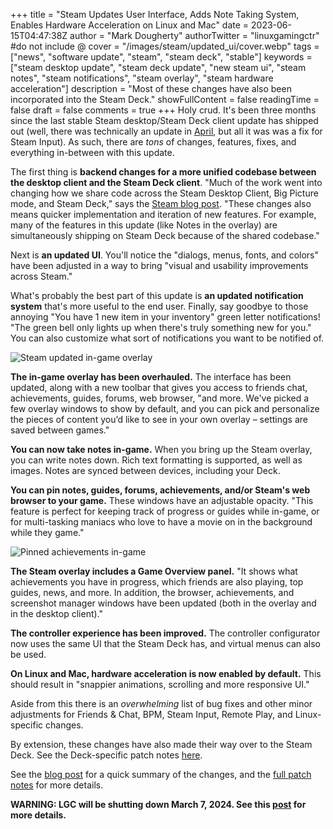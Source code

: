 +++
title = "Steam Updates User Interface, Adds Note Taking System, Enables Hardware Acceleration on Linux and Mac"
date = 2023-06-15T04:47:38Z
author = "Mark Dougherty"
authorTwitter = "linuxgamingctr" #do not include @
cover = "/images/steam/updated_ui/cover.webp"
tags = ["news", "software update", "steam", "steam deck", "stable"]
keywords = ["steam desktop update", "steam deck update", "new steam ui", "steam notes", "steam notifications", "steam overlay", "steam hardware acceleration"]
description = "Most of these changes have also been incorporated into the Steam Deck."
showFullContent = false
readingTime = false
draft = false
comments = true
+++
Holy crud. It's been three months since the last stable Steam desktop/Steam Deck client update has shipped out (well, there was technically an update in [April](https://store.steampowered.com/news/app/1675200/view/3717201559842866010?l=english), but all it was was a fix for Steam Input). As such, there are *tons* of changes, features, fixes, and everything in-between with this update.

The first thing is **backend changes for a more unified codebase between the desktop client and the Steam Deck client**. "Much of the work went into changing how we share code across the Steam Desktop Client, Big Picture mode, and Steam Deck," says the [Steam blog post](https://store.steampowered.com/news/app/593110/view/3687931965598906184?l=english). "These changes also means quicker implementation and iteration of new features. For example, many of the features in this update (like Notes in the overlay) are simultaneously shipping on Steam Deck because of the shared codebase."

Next is **an updated UI**. You'll notice the "dialogs, menus, fonts, and colors" have been adjusted in a way to bring "visual and usability improvements across Steam."

What's probably the best part of this update is **an updated notification system** that's more useful to the end user. Finally, say goodbye to those annoying "You have 1 new item in your inventory" green letter notifications! "The green bell only lights up when there's truly something new for you." You can also customize what sort of notifications you want to be notified of.

![Steam updated in-game overlay](/images/steam/updated_ui/overlay.webp)

**The in-game overlay has been overhauled.** The interface has been updated, along with a new toolbar that gives you access to friends chat, achievements, guides, forums, web browser, "and more. We've picked a few overlay windows to show by default, and you can pick and personalize the pieces of content you’d like to see in your own overlay – settings are saved between games."

**You can now take notes in-game.** When you bring up the Steam overlay, you can write notes down. Rich text formatting is supported, as well as images. Notes are synced between devices, including your Deck.

**You can pin notes, guides, forums, achievements, and/or Steam's web browser to your game.** These windows have an adjustable opacity. "This feature is perfect for keeping track of progress or guides while in-game, or for multi-tasking maniacs who love to have a movie on in the background while they game."

![Pinned achievements in-game](/images/steam/updated_ui/pinned_achievements.png)

**The Steam overlay includes a Game Overview panel.** "It shows what achievements you have in progress, which friends are also playing, top guides, news, and more. In addition, the browser, achievements, and screenshot manager windows have been updated (both in the overlay and in the desktop client)."

**The controller experience has been improved.** The controller configurator now uses the same UI that the Steam Deck has, and virtual menus can also be used.

**On Linux and Mac, hardware acceleration is now enabled by default.** This should result in "snappier animations, scrolling and more responsive UI."

Aside from this there is an *overwhelming* list of bug fixes and other minor adjustments for Friends & Chat, BPM, Steam Input, Remote Play, and Linux-specific changes.

By extension, these changes have also made their way over to the Steam Deck. See the Deck-specific patch notes [here](https://store.steampowered.com/news/app/1675200/view/3677799500817936797?l=english).

See the [blog post](https://store.steampowered.com/news/app/593110/view/3687931965598906184) for a quick summary of the changes, and the [full patch notes](https://store.steampowered.com/news/app/593110/view/3687931965598323436) for more details.

**WARNING: LGC will be shutting down March 7, 2024. See this [post](https://linuxgamingcentral.com/posts/the-end-of-lgc/) for more details.**
